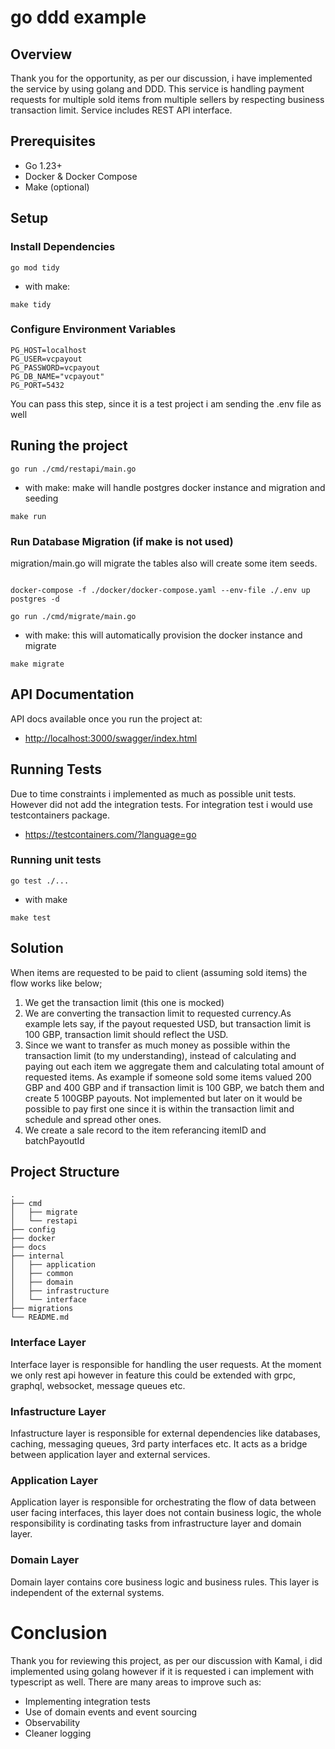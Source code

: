 # go ddd example

## Overview

Thank you for the opportunity, as per our discussion, i have implemented the service by using golang and DDD.
This service is handling payment requests for multiple sold items from multiple sellers by respecting business transaction limit.
Service includes REST API interface.

## Prerequisites

- Go 1.23+
- Docker & Docker Compose
- Make (optional)

## Setup

### Install Dependencies

```
go mod tidy
```

- with make:

```
make tidy
```

### Configure Environment Variables

```
PG_HOST=localhost
PG_USER=vcpayout
PG_PASSWORD=vcpayout
PG_DB_NAME="vcpayout"
PG_PORT=5432

```

You can pass this step, since it is a test project i am sending the .env file as well

## Runing the project

```
go run ./cmd/restapi/main.go
```

- with make:
  make will handle postgres docker instance and migration and seeding

```
make run
```

### Run Database Migration (if make is not used)

migration/main.go will migrate the tables also will create some item seeds.

```

docker-compose -f ./docker/docker-compose.yaml --env-file ./.env up postgres -d

go run ./cmd/migrate/main.go

```

- with make:
  this will automatically provision the docker instance and migrate

```
make migrate
```

## API Documentation

API docs available once you run the project at:

- <http://localhost:3000/swagger/index.html>

## Running Tests

Due to time constraints i implemented as much as possible unit tests. However did not add the integration tests.
For integration test i would use testcontainers package.

- <https://testcontainers.com/?language=go>

### Running unit tests

```
go test ./...
```

- with make

```
make test
```

## Solution

When items are requested to be paid to client (assuming sold items) the flow works like below;

1. We get the transaction limit (this one is mocked)
2. We are converting the transaction limit to requested currency.As example lets say, if the payout requested USD, but transaction limit is 100 GBP, transaction limit should reflect the USD.
3. Since we want to transfer as much money as possible within the transaction limit (to my understanding), instead of calculating and paying out each item we aggregate them and calculating total amount of requested items. As example if someone sold some items valued 200 GBP and 400 GBP and if transaction limit is 100 GBP, we batch them and create 5 100GBP payouts. Not implemented but later on it would be possible to pay first one since it is within the transaction limit and schedule and spread other ones.
4. We create a sale record to the item referancing itemID and batchPayoutId

## Project Structure

```
.
├── cmd
│   ├── migrate
│   └── restapi
├── config
├── docker
├── docs
├── internal
│   ├── application
│   ├── common
│   ├── domain
│   ├── infrastructure
│   └── interface
├── migrations
└── README.md

```

### Interface Layer

Interface layer is responsible for handling the user requests. At the moment we only rest api however in feature
this could be extended with grpc, graphql, websocket, message queues etc.

### Infastructure Layer

Infastructure layer is responsible for external dependencies like databases, caching, messaging queues, 3rd party interfaces etc. It acts as a bridge between application layer and
external services.

### Application Layer

Application layer is responsible for orchestrating the flow of data between user facing interfaces, this layer does not contain business logic, the whole responsibility is cordinating tasks
from infrastructure layer and domain layer.

### Domain Layer

Domain layer contains core business logic and business rules. This layer is independent of the external systems.

# Conclusion

Thank you for reviewing this project, as per our discussion with Kamal, i did implemented using golang however if it is requested i can implement with typescript as well.
There are many areas to improve such as:

- Implementing integration tests
- Use of domain events and event sourcing
- Observability
- Cleaner logging
